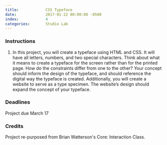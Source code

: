 ```yaml
---
title:            CSS Typeface
date:             2017-01-22 00:00:00 -0500
index:            4
categories:       Studio Lab
---
```

### Instructions

1. In this project, you will create a typeface using HTML and CSS. It will have all letters, numbers,
and two special characters. Think about what it means to create a typeface for the screen rather
than for the printed page. How do the constraints differ from one to the other? Your concept
should inform the design of the typeface, and should reference the digital way the typeface is
created. Additionally, you will create a website to serve as a type specimen. The website’s
design should expand the concept of your typeface.


### Deadlines

Project due March 17


### Credits

Project re-purposed from Brian Watterson's Core: Interaction Class.

